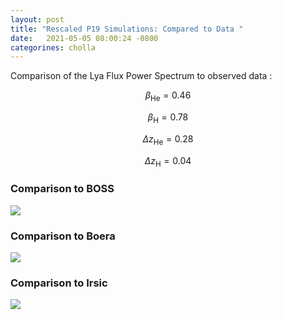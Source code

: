```yaml
---
layout: post
title: "Rescaled P19 Simulations: Compared to Data "
date:   2021-05-05 08:00:24 -0800
categorines: cholla
---
```


Comparison of the Lya Flux Power Spectrum to observed data  :

$$\beta_{\mathrm{He}} = 0.46$$

$$\beta_{\mathrm{H}} = 0.78$$

$$\Delta z_{\mathrm{He}} = 0.28$$

$$\Delta z_{\mathrm{H}} = 0.04$$ 




### Comparison to BOSS

<img src="{{ site.url }}assets/images/flux_power_spectrum_grid_large.png">



### Comparison to Boera

<img src="{{ site.url }}assets/images/flux_power_spectrum_grid_all_boss_boera.png">



### Comparison to Irsic
<img src="{{ site.url }}assets/images/flux_power_spectrum_grid_middle.png">
